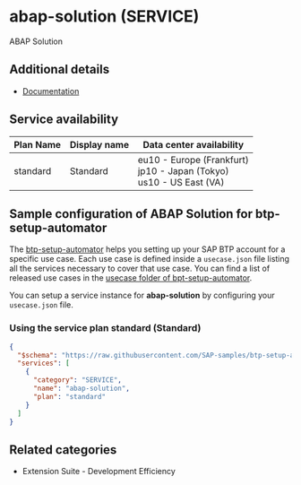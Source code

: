 # abap-solution (SERVICE)

ABAP Solution

## Additional details

- [Documentation](https://help.sap.com/viewer/65de2977205c403bbc107264b8eccf4b/Cloud/en-US/195031ff8f484b51af16fe392ec2ae6e.html)

## Service availability

| Plan Name | Display name | Data center availability  |
|------|----------------|---------------------------|
|  standard  |  Standard  | eu10 - Europe (Frankfurt)<br> jp10 - Japan (Tokyo)<br> us10 - US East (VA)  |

## Sample configuration of **ABAP Solution** for btp-setup-automator

The [btp-setup-automator](https://github.com/SAP-samples/btp-setup-automator) helps you setting up your SAP BTP account for a specific use case. Each use case is defined inside a `usecase.json` file listing all the services necessary to cover that use case. You can find a list of released use cases in the [usecase folder of bpt-setup-automator](https://github.com/SAP-samples/btp-setup-automator/tree/main/usecases).

You can setup a service instance for **abap-solution** by configuring your `usecase.json` file.

### Using the service plan **standard** (Standard)

```json
{
  "$schema": "https://raw.githubusercontent.com/SAP-samples/btp-setup-automator/main/libs/btpsa-usecase.json",
  "services": [
    {
      "category": "SERVICE",
      "name": "abap-solution",
      "plan": "standard"
    }
  ]
}
```

## Related categories

- Extension Suite - Development Efficiency